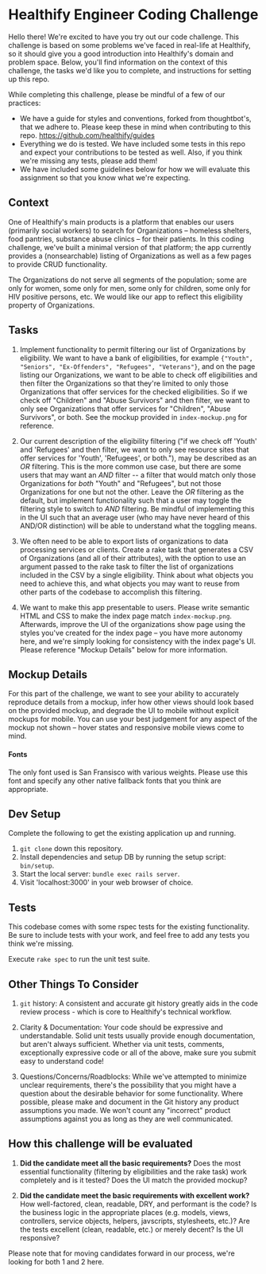 Healthify Engineer Coding Challenge
=============================================

Hello there! We're excited to have you try out our code challenge. This challenge is based on some
problems we've faced in real-life at Healthify, so it should give you a good introduction into Healthify's
domain and problem space. Below, you'll find information on the context of this challenge, the tasks we'd like
you to complete, and instructions for setting up this repo.

While completing this challenge, please be mindful of a few of our practices:

* We have a guide for styles and conventions, forked from thoughtbot's, that we adhere to. Please keep these in mind 
when contributing to this repo. https://github.com/healthify/guides
* Everything we do is tested. We have included some tests in this repo and expect your contributions to be tested 
as well. Also, if you think we're missing any tests, please add them!
* We have included some guidelines below for how we will evaluate this assignment so that you know what we're 
expecting.

## Context
One of Healthify's main products is a platform that enables our users (primarily social workers)
to search for Organizations – homeless shelters, food pantries,
substance abuse clinics – for their patients. In this coding challenge, we've built
a minimal version of that platform; the app currently provides a (nonsearchable)
listing of Organizations as well as a few pages to provide CRUD functionality.

The Organizations do not serve all segments of the population; some are only for women,
some only for men, some only for children, some only for HIV positive persons, etc.
We would like our app to reflect this eligibility property of Organizations.

## Tasks

1. Implement functionality to permit filtering our list of Organizations by eligibility.
We want to have a bank of eligibilities, for example `{"Youth", "Seniors", "Ex-Offenders",
"Refugees", "Veterans"}`, and on the page listing our Organizations, we want to be able to
check off eligibilities and then filter the Organizations so that they're limited to only those Organizations 
that offer services for the checked eligibilities. So if we check off "Children" and "Abuse Survivors" and then 
filter, we want to only see Organizations that offer services for "Children", "Abuse Survivors", or both. 
See the mockup provided in `index-mockup.png` for reference.

2. Our current description of the eligibility filtering ("if we check off 'Youth' and 'Refugees' 
and then filter, we want to only see resource sites that offer services for 'Youth', 'Refugees', or both."), 
may be described as an *OR* filtering. This is the more common use case, but there are some users that may want 
an *AND* filter -- a filter that would match only those Organizations for *both* "Youth" and
"Refugees", but not those Organizations for one but not the other. Leave the *OR* filtering
as the default, but implement functionality such that a user may toggle the filtering style to
switch to *AND* filtering. Be mindful of implementing this in the UI such that an average user (who
may have never heard of this AND/OR distinction) will be able to understand what the toggling means.

3. We often need to be able to export lists of organizations to data processing services or clients. Create 
a rake task that generates a CSV of Organizations (and all of their attributes), with the option to use an
 argument passed to the rake task to filter the list of organizations included in the CSV by 
 a single eligibility. Think about what objects you need to achieve this, 
and what objects you may want to reuse from other parts of the codebase to accomplish this filtering.

4. We want to make this app presentable to users. Please write semantic HTML and CSS to make the index page match `index-mockup.png`. Afterwards, improve the UI of the organizations show page using the styles you've created for the index page – you have more autonomy here, and we're simply looking for consistency with the index page's UI. Please reference "Mockup Details" below for more information.

## Mockup Details
For this part of the challenge, we want to see your ability to accurately reproduce details from a mockup, 
infer how other views should look based on the provided mockup, and degrade the UI to mobile without explicit mockups 
for mobile. You can use your best judgement for any aspect of the mockup not shown – hover states and responsive 
mobile views come to mind.

#### Fonts
The only font used is San Fransisco with various weights. Please use this font and specify any other native fallback 
fonts that you think are appropriate.

## Dev Setup
Complete the following to get the existing application up and running.

1. `git clone` down this repository.
2. Install dependencies and setup DB by running the setup script: `bin/setup`.
3. Start the local server: `bundle exec rails server`.
4. Visit 'localhost:3000' in your web browser of choice.

## Tests
This codebase comes with some rspec tests for the existing functionality. Be sure to include tests with your work, 
and feel free to add any tests you think we're missing.

Execute `rake spec` to run the unit test suite.

## Other Things To Consider
1. `git` history: A consistent and accurate git history greatly aids in the code review process - 
which is core to Healthify's technical workflow.

2. Clarity & Documentation: Your code should be expressive and understandable. Solid unit tests usually 
provide enough documentation, but aren't always sufficient. Whether via unit tests, comments, exceptionally 
expressive code or all of the above, make sure you submit easy to understand code!

3. Questions/Concerns/Roadblocks: While we've attempted to minimize unclear requirements, there's the 
possibility that you might have a question about the desirable behavior for some functionality. Where possible, 
please make and document in the Git history any product assumptions you made. We won't count any "incorrect" 
product assumptions against you as long as they are well communicated.

## How this challenge will be evaluated

1. **Did the candidate meet all the basic requirements?** Does the most essential functionality
(filtering by eligibilities and the rake task) work completely and is it tested? Does the UI match the provided mockup?

2. **Did the candidate meet the basic requirements with excellent work?** How
well-factored, clean, readable, DRY, and performant is the code? Is the business logic in the appropriate
places (e.g. models, views, controllers, service objects, helpers, javscripts, stylesheets, etc.)? Are the tests
excellent (clean, readable, etc.) or merely decent? Is the UI responsive?

Please note that for moving candidates forward in our process, we're looking for both 1 and 2 here.
